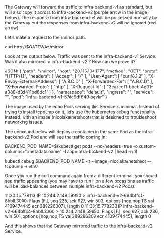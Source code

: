 The Gateway will forward the traffic to infra-backend-v1 as standard, but will also copy it across to infra-backend-v2 (purple arrow in the image below). The response from infra-backend-v1 will be processed normally by the Gateway but the responses from infra-backend-v2 will be ignored (red arrow).

Let’s make a request to the /mirror path.

curl http://$GATEWAY/mirror

Look at the output below. Traffic was sent to the infra-backend-v1 Service. Was it also mirrored to infra-backend-v2 ? How can we prove it?

JSON:
{
 "path": "/mirror",
 "host": "20.115.194.177",
 "method": "GET",
 "proto": "HTTP/1.1",
 "headers": {
  "Accept": [
   "*/*"
  ],
  "User-Agent": [
   "curl/8.1.2"
  ],
  "X-Envoy-External-Address": [
   "A.B.C.D"
  ],
  "X-Forwarded-For": [
   "A.B.C.D"
  ],
  "X-Forwarded-Proto": [
   "http"
  ],
  "X-Request-Id": [
   "3caacef1-bbcb-4e01-a088-d3d411bd6dc1"
  ]
 },
 "namespace": "default",
 "ingress": "",
 "service": "",
 "pod": "infra-backend-v1-57dc9df649-xgvkr"
}

The image used by the echo Pods serving this Service is minimal. Instead of trying to install tcpdump on it, let’s use the Kubernetes debug functionality instead, with an image (nicolaka/netshoot) that is designed to troubleshoot networking issues.

The command below will deploy a container in the same Pod as the infra-backend-v2 Pod and will see the traffic coming in:

BACKEND_POD_NAME=$(kubectl get pods --no-headers=true -o custom-columns=":metadata.name" -l app=infra-backend-v2 | head -n 1)

kubectl debug $BACKEND_POD_NAME -it --image=nicolaka/netshoot  -- tcpdump -i eth0

Once you run the curl command again from a different terminal, you should see traffic appearing (you may have to run it on a few occasions as traffic will be load-balanced between multiple infra-backend-v2 Pods):

11:30:15.778113 IP 10.244.2.149.59950 > infra-backend-v2-664bffc4-8hbll.3000: Flags [F.], seq 235, ack 627, win 503, options [nop,nop,TS val 4109474445 ecr 389226307], length 0
11:30:15.778233 IP infra-backend-v2-664bffc4-8hbll.3000 > 10.244.2.149.59950: Flags [F.], seq 627, ack 236, win 501, options [nop,nop,TS val 389286309 ecr 4109474445], length 0

And this shows that the Gateway mirrored traffic to the infra-backend-v2 Service.